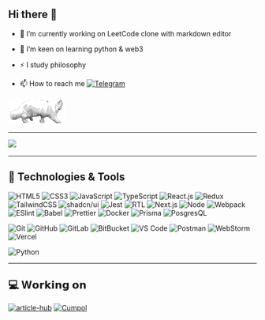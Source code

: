 ## Hi there 👋

- 🔭 I’m currently working on LeetCode clone with markdown editor
- 🌱 I’m keen on learning python & web3
- ⚡  I study philosophy


- 📫 How to reach me [![Telegram](https://img.shields.io/badge/Telegram-2CA5E0?logo=telegram&logoColor=white)](https://t.me/rustic0la)

<img src="cat.gif" />


---

<img src="https://github-readme-stats.vercel.app/api/top-langs/?username=rustic0la&layout=compact&count_private=true&theme=gruvbox" />

---

## 🚀 Technologies & Tools

![HTML5](https://img.shields.io/badge/-HTML5-%23E44D27?style=flat-square&logo=html5&logoColor=ffffff)
![CSS3](https://img.shields.io/badge/-CSS3-%231572B6?style=flat-square&logo=css3)
![JavaScript](https://img.shields.io/badge/-JavaScript-%23F7DF1C?style=flat-square&logo=javascript&logoColor=000000&labelColor=%23F7DF1C&color=%23FFCE5A)
![TypeScript](https://img.shields.io/badge/-TypeScript-007ACC?style=flat-square&logo=typescript&logoColor=white)
![React.js](	https://img.shields.io/badge/React-20232A?style=for-the-badge&logo=react&logoColor=61DAFB)
![Redux](https://img.shields.io/badge/Redux-764ABC?logo=redux&logoColor=fff)
![TailwindCSS](https://img.shields.io/badge/-TailwindCSS-%231a202c?style=flat-square&logo=tailwind-css)
![shadcn/ui](https://img.shields.io/badge/shadcn%2Fui-000?logo=shadcnui&logoColor=fff)
![Jest](https://img.shields.io/badge/Jest-323330?style=for-the-badge&logo=Jest&logoColor=white)
![RTL](https://img.shields.io/badge/testing%20library-323330?style=for-the-badge&logo=testing-library&logoColor=red)
![Next.js](	https://img.shields.io/badge/Next.js-000?logo=nextdotjs&logoColor=fff&style=for-the-badge)
![Node](https://img.shields.io/badge/Node.js-43853D?style=for-the-badge&logo=node.js&logoColor=white)
![Webpack](https://img.shields.io/badge/-Webpack-%232C3A42?style=flat-square&logo=webpack)
![ESlint](https://img.shields.io/badge/-ESLint-%234B32C3?style=flat-square&logo=eslint)
![Babel](https://img.shields.io/badge/Babel-F9DC3E?logo=babel&logoColor=000)
![Prettier](	https://img.shields.io/badge/prettier-1A2C34?style=for-the-badge&logo=prettier&logoColor=F7BA3E)
![Docker](https://img.shields.io/badge/docker-%230db7ed.svg?style=for-the-badge&logo=docker&logoColor=white)
![Prisma](https://img.shields.io/badge/Prisma-3982CE?style=for-the-badge&logo=Prisma&logoColor=white)
![PosgresQL](https://img.shields.io/badge/PostgreSQL-316192?style=for-the-badge&logo=postgresql&logoColor=white)

![Git](https://img.shields.io/badge/-Git-black?style=flat-square&logo=git)
![GitHub](https://img.shields.io/badge/-GitHub-181717?style=flat-square&logo=github)
![GitLab](https://img.shields.io/badge/-GitLab-FCA121?style=flat-square&logo=gitlab)
![BitBucket](https://img.shields.io/badge/-BitBucket-darkblue?style=flat-square&logo=bitbucket)
![VS Code](https://img.shields.io/badge/-VS%20Code-007ACC?style=flat-square&logo=visual-studio-code)
![Postman](https://img.shields.io/badge/Postman-black?style=flat-square&logo=postman)
![WebStorm](https://img.shields.io/badge/WebStorm-000000?style=for-the-badge&logo=WebStorm&logoColor=white)
![Vercel](	https://img.shields.io/badge/Vercel-000000?style=for-the-badge&logo=vercel&logoColor=white)


![Python](https://img.shields.io/badge/-Python-black?style=flat-square&logo=Python)


---
##  💻  W𝗼𝗿𝗸𝗶𝗻𝗴 𝗼𝗻

[![article-hub](https://svg.bookmark.style/api?url=https://github.com/rustic0la/ArticleHub&mode=light&style=horizontal)](https://github.com/rustic0la/ArticleHub)
[![Cumpol](https://svg.bookmark.style/api?url=https://github.com/rustic0la/cumpol&mode=light&style=horizontal)](https://github.com/rustic0la/cumpol)
